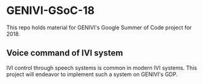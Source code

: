 # GENIVI-GSoC-18

This repo holds material for GENIVI's Google Summer of Code project
for 2018. 

## Voice command of IVI system
IVI control through speech systems is common in modern IVI
systems. This project will endeavor to implement such a system on
GENIVI's GDP.

